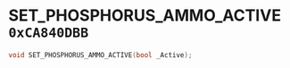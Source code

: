 # SET_PHOSPHORUS_AMMO_ACTIVE `0xCA840DBB`

```cpp
void SET_PHOSPHORUS_AMMO_ACTIVE(bool _Active);
```